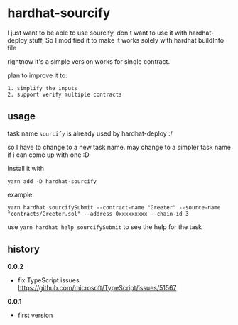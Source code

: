 # hardhat-sourcify
I just want to be able to use sourcify, don't want to use it with hardhat-deploy stuff,
So I modified it to make it works solely with hardhat buildInfo file

rightnow it's a simple version works for single contract.

plan to improve it to:
 
    1. simplify the inputs
    2. support verify multiple contracts 

## usage
task name `sourcify` is already used by hardhat-deploy  :/ 

so I have to change to a new task name. may change to a simpler task name if i can come up with one :D

Install it with 
```
yarn add -D hardhat-sourcify 
```

example:
```
yarn hardhat sourcifySubmit --contract-name "Greeter" --source-name "contracts/Greeter.sol" --address 0xxxxxxxxx --chain-id 3
```

use `yarn hardhat help sourcifySubmit` to see the help for the task

## history

**0.0.2**

- fix TypeScript issues https://github.com/microsoft/TypeScript/issues/51567

**0.0.1**

- first version
